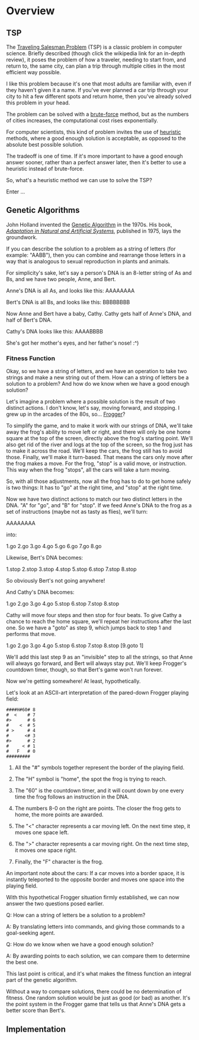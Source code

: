 Overview
========

TSP
---

The [Traveling Salesman Problem](https://en.wikipedia.org/wiki/Travelling_salesman_problem) (TSP) is a
classic problem in computer science. Briefly described (though click the wikipedia link for an in-depth review), 
it poses the problem of how a traveler, needing to start from, and return to, the same city,
 can plan a trip through multiple cities in the most efficient way possible.

I like this problem because it's one that most adults are familiar with, even if they haven't given it a name.
If you've ever planned a car trip through your city to hit a few different spots and return home, then
you've already solved this problem in your head. 

The problem can be solved with a [brute-force](https://en.wikipedia.org/wiki/Brute-force_search) method,
but as the numbers of cities increases, the computational cost rises exponentially.

For computer scientists, this kind of problem invites the use of [heuristic](https://en.wikipedia.org/wiki/Heuristic_\(computer_science\))
methods, where a good enough solution is acceptable, as opposed to the absolute best possible solution.

The tradeoff is one of time. If it's more important to have a good enough answer sooner, 
rather than a perfect answer later, then it's better to use a heuristic instead of brute-force. 

So, what's a heuristic method we can use to solve the TSP?

Enter ...

Genetic Algorithms
------------------

John Holland invented the [Genetic Algorithm](https://en.wikipedia.org/wiki/Genetic_algorithm) in the 1970s.
His book, *[Adaptation in Natural and Artificial Systems](https://mitpress.mit.edu/9780262581110/adaptation-in-natural-and-artificial-systems/)*,
published in 1975, lays the groundwork.

If you can describe the solution to a problem as a string of letters (for example: "AABB"), then you can combine
and rearrange those letters in a way that is analogous to sexual reproduction in plants and animals.

For simplicity's sake, let's say a person's DNA is an 8-letter string of As and Bs, and we have two people, Anne, and Bert.

Anne's DNA is all As, and looks like this: AAAAAAAA

Bert's DNA is all Bs, and looks like this: BBBBBBBB

Now Anne and Bert have a baby, Cathy. Cathy gets half of Anne's DNA, and half of Bert's DNA.

Cathy's DNA looks like this: AAAABBBB

She's got her mother's eyes, and her father's nose! :^)

### Fitness Function

Okay, so we have a string of letters, and we have an operation to take two strings and make a new string out of them.
How can a string of letters be a solution to a problem? And how do we know when we have a good enough solution?

Let's imagine a problem where a possible solution is the result of two distinct actions.
I don't know, let's say, moving forward, and stopping. I grew up in the arcades of the 80s, so... 
[Frogger](https://en.wikipedia.org/wiki/Frogger)?

To simplify the game, and to make it work with our strings of DNA, we'll take away the frog's ability 
to move left or right, and there will only be one home square
at the top of the screen, directly above the frog's starting point. We'll also get rid of the river
and logs at the top of the screen, so the frog just has to make it across the road. We'll keep the cars,
the frog still has to avoid those. Finally, we'll make it turn-based. That means the cars only
move after the frog makes a move. For the frog, "stop" is a valid move, or instruction. This way when
the frog "stops", all the cars will take a turn moving.

So, with all those adjustments, now all the frog has to do to get home safely is two things:
It has to "go" at the right time, and "stop" at the right time.

Now we have two distinct actions to match our two distinct letters in the DNA. 
"A" for "go", and "B" for "stop".
If we feed Anne's DNA to the frog as a set of instructions 
(maybe not as tasty as flies), we'll turn:

AAAAAAAA

into:

1.go 2.go 3.go 4.go 5.go 6.go 7.go 8.go 

Likewise, Bert's DNA becomes:

1.stop 2.stop 3.stop 4.stop 5.stop 6.stop 7.stop 8.stop

So obviously Bert's not going anywhere!

And Cathy's DNA becomes:

1.go 2.go 3.go 4.go 5.stop 6.stop 7.stop 8.stop 

Cathy will move four steps and then stop for four beats. To give Cathy a chance to reach the home square, 
we'll repeat her instructions after the last one. So we have a "goto" as step 9, 
which jumps back to step 1 and performs that move.

1.go 2.go 3.go 4.go 5.stop 6.stop 7.stop 8.stop [9.goto 1]

We'll add this last step 9 as an "invisible" step to all the strings, so that Anne will always go forward, and
Bert will always stay put. We'll keep Frogger's countdown timer, though, so that Bert's game won't run forever.

Now we're getting somewhere! At least, hypothetically.

Let's look at an ASCII-art interpretation of the pared-down Frogger playing field:

    ####H#60# 8
    #  <    # 7
    #>      # 6
    #    <  # 5
    # >     # 4
    #      <# 3    
    #>      # 2
    #     < # 1
    #   F   # 0
    #########  
   
1.  All the "#" symbols together represent the border of the playing field.

2.  The "H" symbol is "home", the spot the frog is trying to reach.

3.  The "60" is the countdown timer, and it will count down by one every time the frog follows an instruction in the DNA.

4.  The numbers 8-0 on the right are points. The closer the frog gets to home, the more points are awarded.

5.  The "<" character represents a car moving left. On the next time step, it moves one space left.
    
6.  The ">" character represents a car moving right. On the next time step, it moves one space right.

7.  Finally, the "F" character is the frog.

An important note about the cars: If a car moves into a border space, it is instantly teleported 
to the opposite border and moves one space into the playing field.

With this hypothetical Frogger situation firmly established, 
we can now answer the two questions posed earlier.

Q: How can a string of letters be a solution to a problem?

A: By translating letters into commands, and giving those commands to a goal-seeking agent.

Q: How do we know when we have a good enough solution?

A: By awarding points to each solution, we can compare them to determine the best one.

This last point is critical, and it's what makes the fitness function an integral part of the genetic algorithm.

Without a way to compare solutions, there could be no determination of fitness. One random solution would be
just as good (or bad) as another. It's the point system in the Frogger game that tells
us that Anne's DNA gets a better score than Bert's. 

Implementation
--------------

